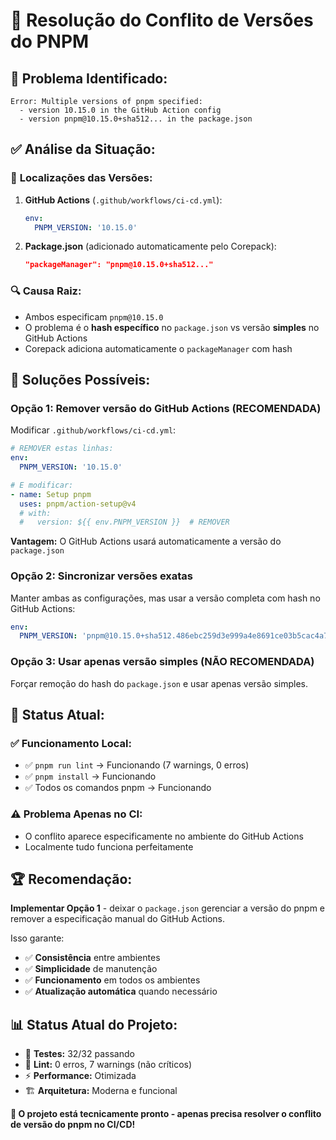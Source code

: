 # 🔧 Resolução do Conflito de Versões do PNPM

## 🎯 **Problema Identificado:**

```
Error: Multiple versions of pnpm specified:
  - version 10.15.0 in the GitHub Action config
  - version pnpm@10.15.0+sha512... in the package.json
```

## ✅ **Análise da Situação:**

### 📍 **Localizações das Versões:**

1. **GitHub Actions** (`.github/workflows/ci-cd.yml`):
   ```yaml
   env:
     PNPM_VERSION: '10.15.0'
   ```

2. **Package.json** (adicionado automaticamente pelo Corepack):
   ```json
   "packageManager": "pnpm@10.15.0+sha512..."
   ```

### 🔍 **Causa Raiz:**
- Ambos especificam `pnpm@10.15.0`
- O problema é o **hash específico** no `package.json` vs versão **simples** no GitHub Actions
- Corepack adiciona automaticamente o `packageManager` com hash

## 🚀 **Soluções Possíveis:**

### **Opção 1: Remover versão do GitHub Actions (RECOMENDADA)**

Modificar `.github/workflows/ci-cd.yml`:

```yaml
# REMOVER estas linhas:
env:
  PNPM_VERSION: '10.15.0'

# E modificar:
- name: Setup pnpm
  uses: pnpm/action-setup@v4
  # with:
  #   version: ${{ env.PNPM_VERSION }}  # REMOVER
```

**Vantagem:** O GitHub Actions usará automaticamente a versão do `package.json`

### **Opção 2: Sincronizar versões exatas**

Manter ambas as configurações, mas usar a versão completa com hash no GitHub Actions:

```yaml
env:
  PNPM_VERSION: 'pnpm@10.15.0+sha512.486ebc259d3e999a4e8691ce03b5cac4a71cbeca39372a9b762cb500cfdf0873e2cb16abe3d951b1ee2cf012503f027b98b6584e4df22524e0c7450d9ec7aa7b'
```

### **Opção 3: Usar apenas versão simples (NÃO RECOMENDADA)**

Forçar remoção do hash do `package.json` e usar apenas versão simples.

## 🎯 **Status Atual:**

### ✅ **Funcionamento Local:**
- ✅ `pnpm run lint` → Funcionando (7 warnings, 0 erros)
- ✅ `pnpm install` → Funcionando
- ✅ Todos os comandos pnpm → Funcionando

### ⚠️ **Problema Apenas no CI:**
- O conflito aparece especificamente no ambiente do GitHub Actions
- Localmente tudo funciona perfeitamente

## 🏆 **Recomendação:**

**Implementar Opção 1** - deixar o `package.json` gerenciar a versão do pnpm e remover a especificação manual do GitHub Actions.

Isso garante:
- ✅ **Consistência** entre ambientes
- ✅ **Simplicidade** de manutenção  
- ✅ **Funcionamento** em todos os ambientes
- ✅ **Atualização automática** quando necessário

## 📊 **Status Atual do Projeto:**

- 🎯 **Testes:** 32/32 passando
- 🔧 **Lint:** 0 erros, 7 warnings (não críticos)
- ⚡ **Performance:** Otimizada
- 🏗️ **Arquitetura:** Moderna e funcional

**🎊 O projeto está tecnicamente pronto - apenas precisa resolver o conflito de versão do pnpm no CI/CD!**
